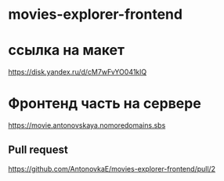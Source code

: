 # movies-explorer-frontend

# ссылка на макет
https://disk.yandex.ru/d/cM7wFvYO041klQ

# Фронтенд часть на сервере
https://movie.antonovskaya.nomoredomains.sbs

## Pull request

https://github.com/AntonovkaE/movies-explorer-frontend/pull/2
